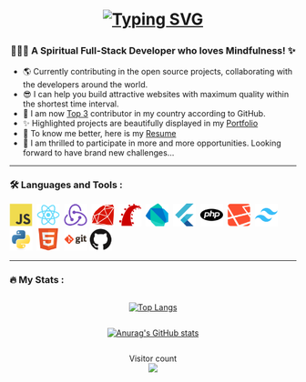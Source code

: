 <h1 align="center">

[![Typing SVG](https://readme-typing-svg.demolab.com/?lines=Hi+👋,+I'm+Htet,+aka+Rex!+&font=Quicksand&size=24)](https://git.io/typing-svg)
</h1>
<h3 align="center">👨🏻‍💻 A Spiritual Full-Stack Developer who loves Mindfulness! ✨</h3>

- 🌎 Currently contributing in the open source projects, collaborating with the developers around the world.
- 😎 I can help you build attractive websites with maximum quality within the shortest time interval.
- 💪 I am now [Top 3](https://commits.top/myanmar_public.html) contributor in my country according to GitHub.
- ✨ Highlighted projects are beautifully displayed in my [Portfolio](https://rex-9.netlify.app/)
- 📄 To know me better, here is my [Resume](https://docs.google.com/document/d/1DgeSJuHl44cCu-xupH8gZ3ZD3rpcuY4I9R118GC0a8Q/) 
- 🤗 I am thrilled to participate in more and more opportunities. Looking forward to have brand new challenges...

---

### :hammer_and_wrench: Languages and Tools :
<div>
  <img src="https://github.com/devicons/devicon/blob/master/icons/javascript/javascript-original.svg" title="JavaScript" alt="JavaScript" width="40" height="40"/>&nbsp;
  <img src="https://github.com/devicons/devicon/blob/master/icons/react/react-original.svg" title="React" alt="React" width="40" height="40"/>&nbsp;
  <img src="https://github.com/devicons/devicon/blob/master/icons/redux/redux-original.svg" title="Redux" alt="Redux " width="40" height="40"/>&nbsp;
  <img src="https://github.com/devicons/devicon/blob/master/icons/ruby/ruby-plain.svg" title="Ruby" alt="Ruby" width="40" height="40"/>&nbsp;
  <img src="https://github.com/devicons/devicon/blob/master/icons/rails/rails-plain.svg" title="Rails" alt="Rails" width="40" height="40"/>&nbsp;
  <img src="https://github.com/devicons/devicon/blob/master/icons/dart/dart-original.svg" title="Dart" alt="Dart" width="40" height="40"/>&nbsp;
  <img src="https://github.com/devicons/devicon/blob/master/icons/flutter/flutter-original.svg" title="Flutter" alt="Flutter" width="40" height="40"/>&nbsp;
  <img src="https://github.com/devicons/devicon/blob/master/icons/php/php-plain.svg" title="Php" alt="PHP" width="40" height="40"/>&nbsp;
  <img src="https://github.com/devicons/devicon/blob/master/icons/laravel/laravel-plain.svg" title="Laravel" alt="Laravel" width="40" height="40"/>&nbsp;
  <img src="https://github.com/devicons/devicon/blob/master/icons/tailwindcss/tailwindcss-plain.svg" title="Tailwindcss" alt="Tailwindcss" width="40" height="40"/>&nbsp;
  <img src="https://github.com/devicons/devicon/blob/master/icons/python/python-original.svg" title="Python" alt="Python" width="40" height="40"/>&nbsp;
  <img src="https://github.com/devicons/devicon/blob/master/icons/html5/html5-original.svg" title="HTML5" alt="HTML" width="40" height="40"/>&nbsp;
  <img src="https://github.com/devicons/devicon/blob/master/icons/git/git-original-wordmark.svg" title="Git" **alt="Git" width="40" height="40"/>
  <img src="https://github.com/devicons/devicon/blob/master/icons/github/github-original.svg" title="Github" alt="Github" width="40" height="40"/>&nbsp;
</div>

---

### :fire: My Stats :
<div style="width: 100%; display: flex; justify-content: center;">

  [![Top Langs](https://github-readme-stats.vercel.app/api/top-langs/?username=rex-9&langs_count=6&layout=compact&theme=github_dark)](https://github.com/nedith/github-readme-stats)
  
</div>

<div style="display: flex; align-items: center; justify-content: space-around;">

  [![Anurag's GitHub stats](https://github-readme-stats.vercel.app/api?username=rex-9&count_private=true&theme=algolia&show_icons=true)](https://github.com/anuraghazra/github-readme-stats)
  
</div>

<p align='center'> 
  Visitor count<br>
  <img src="https://profile-counter.glitch.me/rex-9/count.svg" />
</p>
